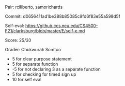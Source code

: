 Pair: rciliberto, samorichards

Commit: d0656411ad1be388b85085c9fd6f83e55a598d5f

Self-eval: https://github.ccs.neu.edu/CS4500-F21/clarksburg/blob/master/E/self-e.md

Score: 25/30

Grader: Chukwurah Somtoo



- 5 for clear purpose statement 
- 5 for separate function
- -5 for not declaring 3 as a separate function
- 5 for checking for timed sign up
- 10 for self eval
